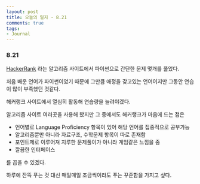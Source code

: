 ```yaml
---
layout: post
title: 오늘의 일지 - 8.21
comments: true
tags:
- Journal
---
```



### 8.21

[HackerRank](hackerrank.com) 라는 알고리즘 사이트에서 파이썬으로 간단한 문제 몇개를 풀었다.

처음 배운 언어가 파이썬이었기 때문에 그만큼 애정을 갖고있는 언어이지만 그동안 연습이 많이 부족했던 것같다.

해커랭크 사이트에서 열심히 활동해 연습량을 늘려야겠다.

알고리즘 사이트 여러곳을 사용해 봤지만 그 중에서도 해커랭크가 마음에 드는 점은

* 언어별로 Language Proficiency 항목이 있어 해당 언어를 집중적으로 공부가능
* 알고리즘뿐만 아니라 자료구조, 수학문제 항목이 따로 존재함
* 포인트제로 이루어져 지루한 문제풀이가 아니라 게임같은 느낌을 줌
* 깔끔한 인터페이스

를 꼽을 수 있겠다.

하루에 잔뜩 푸는 것 대신 매일매일 조금씩이라도 푸는 꾸준함을 가지고 싶다.

